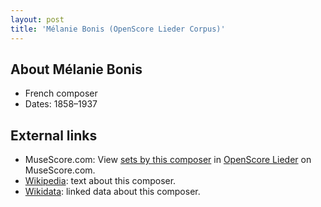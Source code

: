 ```yaml
---
layout: post
title: 'Mélanie Bonis (OpenScore Lieder Corpus)'
---
```


## About Mélanie Bonis

- French composer
- Dates: 1858–1937

## External links

- MuseScore.com: View [sets by this composer] in [OpenScore Lieder] on MuseScore.com.
- [Wikipedia]: text about this composer.
- [Wikidata]: linked data about this composer.

[Wikipedia]: https://en.wikipedia.org/wiki/Mélanie_Bonis
[Wikidata]: https://www.wikidata.org/wiki/Q467452
[sets by this composer]: https://musescore.com/openscore-lieder-corpus/sets?order=title&text=Bonis,+Mel
[OpenScore Lieder]: https://musescore.com/openscore-lieder-corpus

